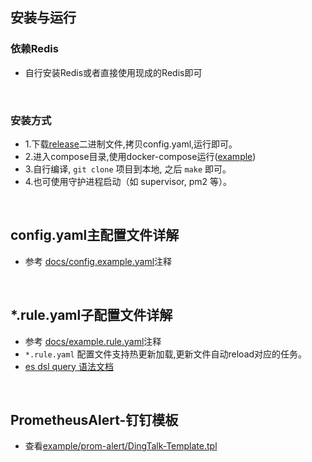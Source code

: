 ## 安装与运行

### 依赖Redis

- 自行安装Redis或者直接使用现成的Redis即可

<br/>

### 安装方式

- 1.下载[release](https://github.com/dream-mo/prom-elastic-alert/releases)二进制文件,拷贝config.yaml,运行即可。
- 2.进入compose目录,使用docker-compose运行([example](https://github.com/dream-mo/prom-elastic-alert/tree/main/example))
- 3.自行编译, `git clone` 项目到本地, 之后 `make` 即可。
- 4.也可使用守护进程启动（如 supervisor, pm2 等）。

<br/>

## config.yaml主配置文件详解

- 参考 [docs/config.example.yaml](https://github.com/dream-mo/prom-elastic-alert/blob/main/docs/config.example.yaml)注释

<br/>

## *.rule.yaml子配置文件详解

- 参考 [docs/example.rule.yaml](https://github.com/dream-mo/prom-elastic-alert/blob/main/docs/example.rule.yaml)注释
- `*.rule.yaml` 配置文件支持热更新加载,更新文件自动reload对应的任务。
- [es dsl query 语法文档](https://www.elastic.co/guide/en/elasticsearch/reference/current/query-dsl-query-string-query.html)

<br/>

## PrometheusAlert-钉钉模板

- 查看[example/prom-alert/DingTalk-Template.tpl](https://github.com/dream-mo/prom-elastic-alert/blob/main/example/prom-alert/DingTalk-Template.tpl)
